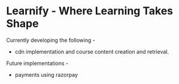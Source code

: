 # Learnify - Where Learning Takes Shape
Currently developing the following - 
 - cdn implementation and course content creation and retrieval.

Future implementations - 
 - payments using razorpay